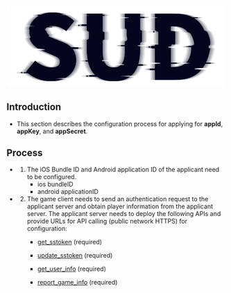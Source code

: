 #

![SUD](../Resource/logo.png)

## Introduction

- This section describes the configuration process for applying for **appId**, **appKey**, and **appSecret**.

## Process

- 1. The iOS Bundle ID and Android application ID of the applicant need to be configured.
        - ios  bundleID
        - android  applicationID
- 2. The game client needs to send an authentication request to the applicant server and obtain player information from the applicant server. The applicant server needs to deploy the following APIs and provide URLs for API calling (public network HTTPS) for configuration:
     - [get_sstoken](./HttpsCallback/get_sstoken.md) (required)

     - [update_sstoken](./HttpsCallback/update_sstoken.md) (required)

     - [get_user_info](./HttpsCallback/get_user_info.md) (required)

     - [report_game_info](./HttpsCallback/report_game_info.md) (required)
              


